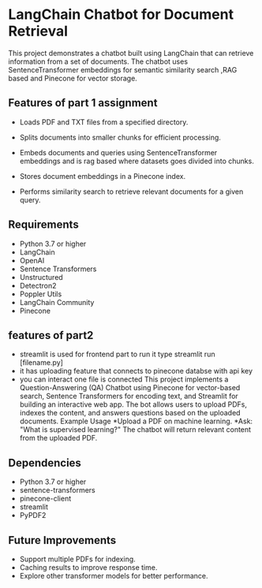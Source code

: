 # LangChain Chatbot for Document Retrieval

This project demonstrates a chatbot built using LangChain that can retrieve information from a set of documents. The chatbot uses SentenceTransformer embeddings for semantic similarity search ,RAG based and Pinecone for vector storage.

## Features of part 1 assignment

* Loads PDF and TXT files from a specified directory.
* Splits documents into smaller chunks for efficient processing.
* Embeds documents and queries using SentenceTransformer embeddings and is rag based where datasets goes divided into chunks.
* Stores document embeddings in a Pinecone index.
  
* Performs similarity search to retrieve relevant documents for a given query.

## Requirements

* Python 3.7 or higher
* LangChain
* OpenAI
* Sentence Transformers
* Unstructured
* Detectron2
* Poppler Utils
* LangChain Community
* Pinecone

## features of part2 
* streamlit is used for frontend part to run it type streamlit run [filename.py]
* it has uploading feature that connects to pinecone databse with api key
* you can interact one file is connected
This project implements a Question-Answering (QA) Chatbot using Pinecone for vector-based search, Sentence Transformers for encoding text, and Streamlit for building an interactive web app. The bot allows users to upload PDFs, indexes the content, and answers questions based on the uploaded documents.
Example Usage
*Upload a PDF on machine learning.
*Ask: "What is supervised learning?"
The chatbot will return relevant content from the uploaded PDF.
## Dependencies
* Python 3.7 or higher
* sentence-transformers
* pinecone-client
* streamlit
* PyPDF2
## Future Improvements
* Support multiple PDFs for indexing.
* Caching results to improve response time.
* Explore other transformer models for better performance.
